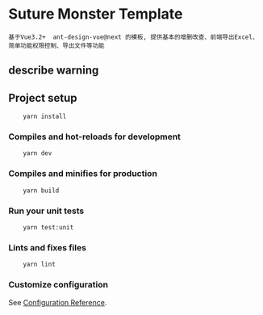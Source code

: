 # Suture Monster Template
    基于Vue3.2+  ant-design-vue@next 的模板, 提供基本的增删改查、前端导出Excel、简单功能权限控制、导出文件等功能
## describe warning
  
## Project setup 
```
    yarn install
```

### Compiles and hot-reloads for development
```
    yarn dev
```

### Compiles and minifies for production
```
    yarn build
```

### Run your unit tests
```
    yarn test:unit
```

### Lints and fixes files
```
    yarn lint
```

### Customize configuration
See [Configuration Reference](https://cli.vuejs.org/config/).
